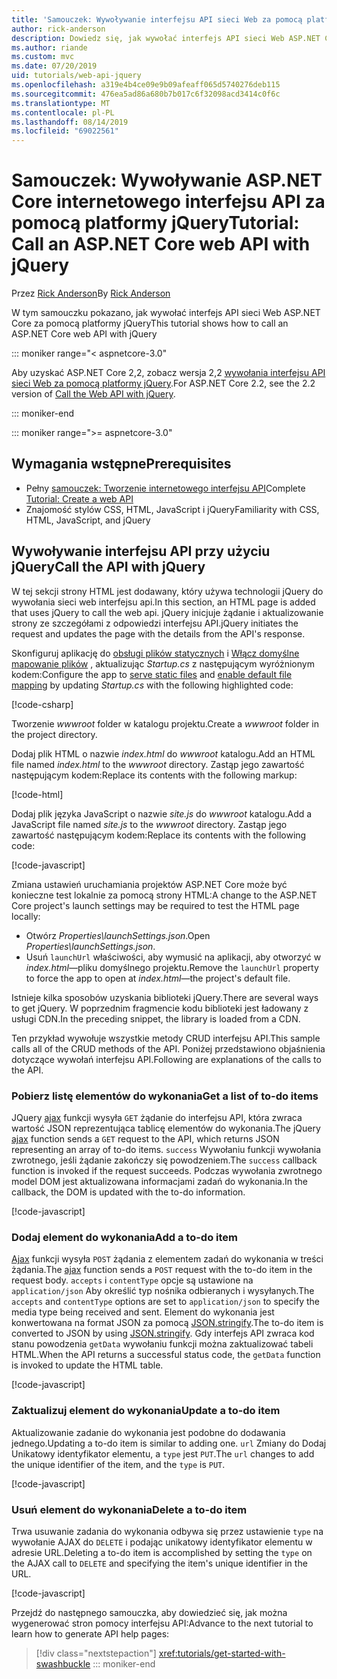 ```yaml
---
title: 'Samouczek: Wywoływanie interfejsu API sieci Web za pomocą platformy jQuery przy użyciu ASP.NET Core'
author: rick-anderson
description: Dowiedz się, jak wywołać interfejs API sieci Web ASP.NET Core za pomocą platformy jQuery.
ms.author: riande
ms.custom: mvc
ms.date: 07/20/2019
uid: tutorials/web-api-jquery
ms.openlocfilehash: a319e4b4ce09e9b09afeaff065d5740276deb115
ms.sourcegitcommit: 476ea5ad86a680b7b017c6f32098acd3414c0f6c
ms.translationtype: MT
ms.contentlocale: pl-PL
ms.lasthandoff: 08/14/2019
ms.locfileid: "69022561"
---
```

# <a name="tutorial-call-an-aspnet-core-web-api-with-jquery"></a><span data-ttu-id="f0438-103">Samouczek: Wywoływanie ASP.NET Core internetowego interfejsu API za pomocą platformy jQuery</span><span class="sxs-lookup"><span data-stu-id="f0438-103">Tutorial: Call an ASP.NET Core web API with jQuery</span></span>

<span data-ttu-id="f0438-104">Przez [Rick Anderson](https://twitter.com/RickAndMSFT)</span><span class="sxs-lookup"><span data-stu-id="f0438-104">By [Rick Anderson](https://twitter.com/RickAndMSFT)</span></span>

<span data-ttu-id="f0438-105">W tym samouczku pokazano, jak wywołać interfejs API sieci Web ASP.NET Core za pomocą platformy jQuery</span><span class="sxs-lookup"><span data-stu-id="f0438-105">This tutorial shows how to call an ASP.NET Core web API with jQuery</span></span>

::: moniker range="< aspnetcore-3.0"

<span data-ttu-id="f0438-106">Aby uzyskać ASP.NET Core 2,2, zobacz wersja 2,2 [wywołania interfejsu API sieci Web za pomocą platformy jQuery](xref:tutorials/first-web-api#call-the-api-with-jquery).</span><span class="sxs-lookup"><span data-stu-id="f0438-106">For ASP.NET Core 2.2, see the 2.2 version of [Call the Web API with jQuery](xref:tutorials/first-web-api#call-the-api-with-jquery).</span></span>

::: moniker-end

::: moniker range=">= aspnetcore-3.0"

## <a name="prerequisites"></a><span data-ttu-id="f0438-107">Wymagania wstępne</span><span class="sxs-lookup"><span data-stu-id="f0438-107">Prerequisites</span></span>

* <span data-ttu-id="f0438-108">Pełny [samouczek: Tworzenie internetowego interfejsu API](xref:tutorials/first-web-api)</span><span class="sxs-lookup"><span data-stu-id="f0438-108">Complete [Tutorial: Create a web API](xref:tutorials/first-web-api)</span></span>
* <span data-ttu-id="f0438-109">Znajomość stylów CSS, HTML, JavaScript i jQuery</span><span class="sxs-lookup"><span data-stu-id="f0438-109">Familiarity with CSS, HTML, JavaScript, and jQuery</span></span>

## <a name="call-the-api-with-jquery"></a><span data-ttu-id="f0438-110">Wywoływanie interfejsu API przy użyciu jQuery</span><span class="sxs-lookup"><span data-stu-id="f0438-110">Call the API with jQuery</span></span>

<span data-ttu-id="f0438-111">W tej sekcji strony HTML jest dodawany, który używa technologii jQuery do wywołania sieci web interfejsu api.</span><span class="sxs-lookup"><span data-stu-id="f0438-111">In this section, an HTML page is added that uses jQuery to call the web api.</span></span> <span data-ttu-id="f0438-112">jQuery inicjuje żądanie i aktualizowanie strony ze szczegółami z odpowiedzi interfejsu API.</span><span class="sxs-lookup"><span data-stu-id="f0438-112">jQuery initiates the request and updates the page with the details from the API's response.</span></span>

<span data-ttu-id="f0438-113">Skonfiguruj aplikację do [obsługi plików statycznych](/dotnet/api/microsoft.aspnetcore.builder.staticfileextensions.usestaticfiles#Microsoft_AspNetCore_Builder_StaticFileExtensions_UseStaticFiles_Microsoft_AspNetCore_Builder_IApplicationBuilder_) i [Włącz domyślne mapowanie plików](/dotnet/api/microsoft.aspnetcore.builder.defaultfilesextensions.usedefaultfiles#Microsoft_AspNetCore_Builder_DefaultFilesExtensions_UseDefaultFiles_Microsoft_AspNetCore_Builder_IApplicationBuilder_) , aktualizując *Startup.cs* z następującym wyróżnionym kodem:</span><span class="sxs-lookup"><span data-stu-id="f0438-113">Configure the app to [serve static files](/dotnet/api/microsoft.aspnetcore.builder.staticfileextensions.usestaticfiles#Microsoft_AspNetCore_Builder_StaticFileExtensions_UseStaticFiles_Microsoft_AspNetCore_Builder_IApplicationBuilder_) and [enable default file mapping](/dotnet/api/microsoft.aspnetcore.builder.defaultfilesextensions.usedefaultfiles#Microsoft_AspNetCore_Builder_DefaultFilesExtensions_UseDefaultFiles_Microsoft_AspNetCore_Builder_IApplicationBuilder_) by updating *Startup.cs* with the following highlighted code:</span></span>

[!code-csharp[](first-web-api/samples/3.0/TodoApi/StartupJquery.cs?highlight=8-9&name=snippet_configure)]

<span data-ttu-id="f0438-114">Tworzenie *wwwroot* folder w katalogu projektu.</span><span class="sxs-lookup"><span data-stu-id="f0438-114">Create a *wwwroot* folder in the project directory.</span></span>

<span data-ttu-id="f0438-115">Dodaj plik HTML o nazwie *index.html* do *wwwroot* katalogu.</span><span class="sxs-lookup"><span data-stu-id="f0438-115">Add an HTML file named *index.html* to the *wwwroot* directory.</span></span> <span data-ttu-id="f0438-116">Zastąp jego zawartość następującym kodem:</span><span class="sxs-lookup"><span data-stu-id="f0438-116">Replace its contents with the following markup:</span></span>

[!code-html[](first-web-api/samples/3.0/TodoApi/wwwroot/index.html)]

<span data-ttu-id="f0438-117">Dodaj plik języka JavaScript o nazwie *site.js* do *wwwroot* katalogu.</span><span class="sxs-lookup"><span data-stu-id="f0438-117">Add a JavaScript file named *site.js* to the *wwwroot* directory.</span></span> <span data-ttu-id="f0438-118">Zastąp jego zawartość następującym kodem:</span><span class="sxs-lookup"><span data-stu-id="f0438-118">Replace its contents with the following code:</span></span>

[!code-javascript[](first-web-api/samples/3.0/TodoApi/wwwroot/site.js?name=snippet_SiteJs)]

<span data-ttu-id="f0438-119">Zmiana ustawień uruchamiania projektów ASP.NET Core może być konieczne test lokalnie za pomocą strony HTML:</span><span class="sxs-lookup"><span data-stu-id="f0438-119">A change to the ASP.NET Core project's launch settings may be required to test the HTML page locally:</span></span>

* <span data-ttu-id="f0438-120">Otwórz *Properties\launchSettings.json*.</span><span class="sxs-lookup"><span data-stu-id="f0438-120">Open *Properties\launchSettings.json*.</span></span>
* <span data-ttu-id="f0438-121">Usuń `launchUrl` właściwości, aby wymusić na aplikacji, aby otworzyć w *index.html*&mdash;pliku domyślnego projektu.</span><span class="sxs-lookup"><span data-stu-id="f0438-121">Remove the `launchUrl` property to force the app to open at *index.html*&mdash;the project's default file.</span></span>

<span data-ttu-id="f0438-122">Istnieje kilka sposobów uzyskania biblioteki jQuery.</span><span class="sxs-lookup"><span data-stu-id="f0438-122">There are several ways to get jQuery.</span></span> <span data-ttu-id="f0438-123">W poprzednim fragmencie kodu biblioteki jest ładowany z usługi CDN.</span><span class="sxs-lookup"><span data-stu-id="f0438-123">In the preceding snippet, the library is loaded from a CDN.</span></span>

<span data-ttu-id="f0438-124">Ten przykład wywołuje wszystkie metody CRUD interfejsu API.</span><span class="sxs-lookup"><span data-stu-id="f0438-124">This sample calls all of the CRUD methods of the API.</span></span> <span data-ttu-id="f0438-125">Poniżej przedstawiono objaśnienia dotyczące wywołań interfejsu API.</span><span class="sxs-lookup"><span data-stu-id="f0438-125">Following are explanations of the calls to the API.</span></span>

### <a name="get-a-list-of-to-do-items"></a><span data-ttu-id="f0438-126">Pobierz listę elementów do wykonania</span><span class="sxs-lookup"><span data-stu-id="f0438-126">Get a list of to-do items</span></span>

<span data-ttu-id="f0438-127">JQuery [ajax](https://api.jquery.com/jquery.ajax/) funkcji wysyła `GET` żądanie do interfejsu API, która zwraca wartość JSON reprezentująca tablicę elementów do wykonania.</span><span class="sxs-lookup"><span data-stu-id="f0438-127">The jQuery [ajax](https://api.jquery.com/jquery.ajax/) function sends a `GET` request to the API, which returns JSON representing an array of to-do items.</span></span> <span data-ttu-id="f0438-128">`success` Wywołaniu funkcji wywołania zwrotnego, jeśli żądanie zakończy się powodzeniem.</span><span class="sxs-lookup"><span data-stu-id="f0438-128">The `success` callback function is invoked if the request succeeds.</span></span> <span data-ttu-id="f0438-129">Podczas wywołania zwrotnego model DOM jest aktualizowana informacjami zadań do wykonania.</span><span class="sxs-lookup"><span data-stu-id="f0438-129">In the callback, the DOM is updated with the to-do information.</span></span>

[!code-javascript[](first-web-api/samples/3.0/TodoApi/wwwroot/site.js?name=snippet_GetData)]

### <a name="add-a-to-do-item"></a><span data-ttu-id="f0438-130">Dodaj element do wykonania</span><span class="sxs-lookup"><span data-stu-id="f0438-130">Add a to-do item</span></span>

<span data-ttu-id="f0438-131">[Ajax](https://api.jquery.com/jquery.ajax/) funkcji wysyła `POST` żądania z elementem zadań do wykonania w treści żądania.</span><span class="sxs-lookup"><span data-stu-id="f0438-131">The [ajax](https://api.jquery.com/jquery.ajax/) function sends a `POST` request with the to-do item in the request body.</span></span> <span data-ttu-id="f0438-132">`accepts` i `contentType` opcje są ustawione na `application/json` Aby określić typ nośnika odbieranych i wysyłanych.</span><span class="sxs-lookup"><span data-stu-id="f0438-132">The `accepts` and `contentType` options are set to `application/json` to specify the media type being received and sent.</span></span> <span data-ttu-id="f0438-133">Element do wykonania jest konwertowana na format JSON za pomocą [JSON.stringify](https://developer.mozilla.org/docs/Web/JavaScript/Reference/Global_Objects/JSON/stringify).</span><span class="sxs-lookup"><span data-stu-id="f0438-133">The to-do item is converted to JSON by using [JSON.stringify](https://developer.mozilla.org/docs/Web/JavaScript/Reference/Global_Objects/JSON/stringify).</span></span> <span data-ttu-id="f0438-134">Gdy interfejs API zwraca kod stanu powodzenia `getData` wywołaniu funkcji można zaktualizować tabeli HTML.</span><span class="sxs-lookup"><span data-stu-id="f0438-134">When the API returns a successful status code, the `getData` function is invoked to update the HTML table.</span></span>

[!code-javascript[](first-web-api/samples/3.0/TodoApi/wwwroot/site.js?name=snippet_AddItem)]

### <a name="update-a-to-do-item"></a><span data-ttu-id="f0438-135">Zaktualizuj element do wykonania</span><span class="sxs-lookup"><span data-stu-id="f0438-135">Update a to-do item</span></span>

<span data-ttu-id="f0438-136">Aktualizowanie zadanie do wykonania jest podobne do dodawania jednego.</span><span class="sxs-lookup"><span data-stu-id="f0438-136">Updating a to-do item is similar to adding one.</span></span> <span data-ttu-id="f0438-137">`url` Zmiany do Dodaj Unikatowy identyfikator elementu, a `type` jest `PUT`.</span><span class="sxs-lookup"><span data-stu-id="f0438-137">The `url` changes to add the unique identifier of the item, and the `type` is `PUT`.</span></span>

[!code-javascript[](first-web-api/samples/3.0/TodoApi/wwwroot/site.js?name=snippet_AjaxPut)]

### <a name="delete-a-to-do-item"></a><span data-ttu-id="f0438-138">Usuń element do wykonania</span><span class="sxs-lookup"><span data-stu-id="f0438-138">Delete a to-do item</span></span>

<span data-ttu-id="f0438-139">Trwa usuwanie zadania do wykonania odbywa się przez ustawienie `type` na wywołanie AJAX do `DELETE` i podając unikatowy identyfikator elementu w adresie URL.</span><span class="sxs-lookup"><span data-stu-id="f0438-139">Deleting a to-do item is accomplished by setting the `type` on the AJAX call to `DELETE` and specifying the item's unique identifier in the URL.</span></span>

[!code-javascript[](first-web-api/samples/3.0/TodoApi/wwwroot/site.js?name=snippet_AjaxDelete)]

<span data-ttu-id="f0438-140">Przejdź do następnego samouczka, aby dowiedzieć się, jak można wygenerować stron pomocy interfejsu API:</span><span class="sxs-lookup"><span data-stu-id="f0438-140">Advance to the next tutorial to learn how to generate API help pages:</span></span>

> [!div class="nextstepaction"]
> <xref:tutorials/get-started-with-swashbuckle>
::: moniker-end
